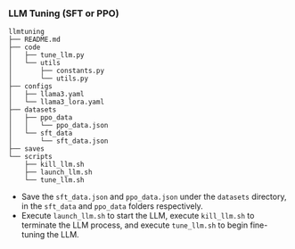### LLM Tuning (SFT or PPO)
```
llmtuning
├── README.md  
├── code
│   ├── tune_llm.py
│   └── utils
│       ├── constants.py
│       └── utils.py
├── configs
│   ├── llama3.yaml
│   └── llama3_lora.yaml
├── datasets
│   ├── ppo_data
│   │   └── ppo_data.json
│   └── sft_data
│       └── sft_data.json
├── saves
└── scripts
    ├── kill_llm.sh
    ├── launch_llm.sh
    └── tune_llm.sh
```

- Save the `sft_data.json` and `ppo_data.json` under the `datasets` directory, in the `sft_data` and `ppo_data` folders respectively.
- Execute `launch_llm.sh` to start the LLM, execute `kill_llm.sh` to terminate the LLM process, and execute `tune_llm.sh` to begin fine-tuning the LLM.
